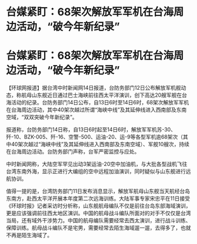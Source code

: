 # 台媒紧盯：68架次解放军军机在台海周边活动，“破今年新纪录”

# 台媒紧盯：68架次解放军军机在台海周边活动，“破今年新纪录”

【环球网报道】据台湾中时新闻网14日报道，台防务部门12日公布解放军机舰动态，称航母山东舰近日通过巴士海峡前往西太平洋演训，创下高达20艘军舰在台海活动的纪录。台防务部门14日公布，自13日6时至14日6时，68架次解放军军机在台海周边活动，其中40架次越过所谓“海峡中线”及其延伸线进入西南部及东南空域，“双双突破今年新纪录”。

报道称，台防务部门14日称，自13日6时起至14日6时，解放军军机苏-30、歼-10、BZK-005、歼-16、空警-500、运油-20、运-9等各型军机逾68架次（其中40架次越过“海峡中线”及其延伸线进入西南部及东南空域）、军舰10艘次，持续在台海周边活动。台防务部门声称，台军严密监控与应处。

中时新闻网称，大陆空军罕见出动3架运油-20空中加油机，与大批各型战机飞往台湾东南外海，显示正进行大编组的空中远程加油演训，同时疑似与山东舰进行远航协训。

值得一提的是，台湾防务部门11日发布消息显示，解放军航母山东舰当天航经台岛东南方，赴西太平洋开展本年度第二次远海训练。大陆军事专家宋忠平在11日接受《环球时报》记者采访时分析称，山东舰航母编队不仅是前往台岛东部海域演训，更是应该强调前往西太地区演训。中国的航母战斗编队所面对的对手不仅仅是台湾当局，还有域外干涉势力。中国的航母编队需要经常去西太演训，进行战斗训练、保障训练。航母战斗编队不是宅男，需要经常去陌生海域遛一遛，去得多了，也就不再是陌生海域了。

